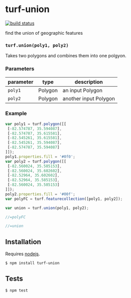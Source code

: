 # turf-union

[![build status](https://secure.travis-ci.org/Turfjs/turf-union.png)](http://travis-ci.org/Turfjs/turf-union)

find the union of geographic features


### `turf.union(poly1, poly2)`

Takes two polygons and combines them into one polgyon.


### Parameters

| parameter | type    | description           |
| --------- | ------- | --------------------- |
| `poly1`   | Polygon | an input Polygon      |
| `poly2`   | Polygon | another input Polygon |


### Example

```js
var poly1 = turf.polygon([[
 [-82.574787, 35.594087],
 [-82.574787, 35.615581],
 [-82.545261, 35.615581],
 [-82.545261, 35.594087],
 [-82.574787, 35.594087]
]]);
poly1.properties.fill = '#0f0';
var poly2 = turf.polygon([[
 [-82.560024, 35.585153],
 [-82.560024, 35.602602],
 [-82.52964, 35.602602],
 [-82.52964, 35.585153],
 [-82.560024, 35.585153]
]]);
poly2.properties.fill = '#00f';
var polyFC = turf.featurecollection([poly1, poly2]);

var union = turf.union(poly1, poly2);

//=polyFC

//=union
```

## Installation

Requires [nodejs](http://nodejs.org/).

```sh
$ npm install turf-union
```

## Tests

```sh
$ npm test
```

